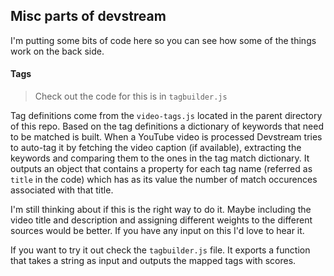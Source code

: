 ## Misc parts of devstream

I'm putting some bits of code here so you can see how some of the things work on the back side.

#### Tags

> Check out the code for this is in `tagbuilder.js`

Tag definitions come from the `video-tags.js` located in the parent directory of this repo.
Based on the tag definitions a dictionary of keywords that need to be matched is built.
When a YouTube video is processed Devstream tries to auto-tag it by fetching the video caption (if available), extracting the keywords and comparing them to the ones in the tag match dictionary.
It outputs an object that contains a property for each tag name (referred as `title` in the code) which has as its value the number of match occurences associated with that title.

I'm still thinking about if this is the right way to do it. Maybe including the video title and description and assigning different weights to the different sources would be better.
If you have any input on this I'd love to hear it.

If you want to try it out check the `tagbuilder.js` file. It exports a function that takes a string as input and outputs the mapped tags with scores.
